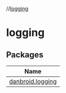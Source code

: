 //[logging](index.md)



# logging  


## Packages  
  
|  Name | 
|---|
| <a name="danbroid.logging////PointingToDeclaration/"></a>[danbroid.logging](logging/danbroid.logging/index.md)|

